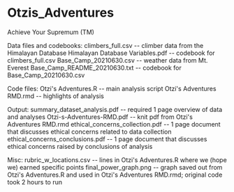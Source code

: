 # Otzis_Adventures
Achieve Your Supremum (TM)

Data files and codebooks:
climbers_full.csv -- climber data from the Himalayan Database
Himalayan Database Variables.pdf -- codebook for climbers_full.csv
Base_Camp_20210630.csv -- weather data from Mt. Everest
Base_Camp_README_20210630.txt -- codebook for Base_Camp_20210630.csv

Code files:
Otzi's Adventures.R -- main analysis script
Otzi's Adventures RMD.rmd -- highlights of analysis

Output:
summary_dataset_analysis.pdf -- required 1 page overview of data and analyses
Otzi-s-Adventures-RMD.pdf -- knit pdf from Otzi's Adventures RMD.rmd
ethical_concerns_collection.pdf -- 1 page document that discusses ethical concerns related to data collection
ethical_concerns_conclusions.pdf -- 1 page document that discusses ethical concerns raised by conclusions of analysis

Misc:
rubric_w_locations.csv -- lines in Otzi's Adventures.R where we (hope we) earned specific points
final_power_graph.png -- graph saved out from Otzi's Adventures.R and used in Otzi's Adventures RMD.rmd; original code took 2 hours to run



